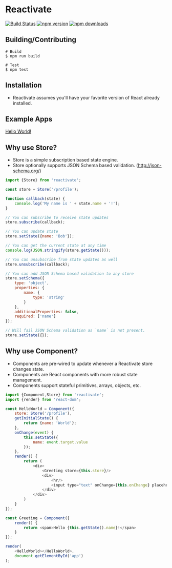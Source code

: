 # Reactivate

[![Build Status](https://img.shields.io/travis/dbmeads/reactivate/master.svg?style=flat-square)](https://travis-ci.org/dbmeads/reactivate)
[![npm version](https://img.shields.io/npm/v/reactivate.svg?style=flat-square)](https://www.npmjs.com/package/reactivate)
[![npm downloads](https://img.shields.io/npm/dm/reactivate.svg?style=flat-square)](https://www.npmjs.com/package/reactivate)

## Building/Contributing

```
# Build
$ npm run build

# Test
$ npm test
```

## Installation

* Reactivate assumes you'll have your favorite version of React already installed.

## Example Apps

[Hello World!](https://github.com/dbmeads/reactivate.helloworld)

## Why use Store?

* Store is a simple subscription based state engine.
* Store optionally supports JSON Schema based validation. (http://json-schema.org/)

```js
import {Store} from 'reactivate';

const store = Store('/profile');

function callback(state) {
    console.log('My name is ' + state.name + '!');
}

// You can subscribe to receive state updates
store.subscribe(callback);

// You can update state
store.setState({name: 'Bob'});

// You can get the current state at any time
console.log(JSON.stringify(store.getState()));

// You can unsubscribe from state updates as well
store.unsubscribe(callback);

// You can add JSON Schema based validation to any store
store.setSchema({
    type: 'object',
    properties: {
        name: {
            type: 'string'
        }
    },
    additionalProperties: false,
    required: ['name']
});

// Will fail JSON Schema validation as `name` is not present.
store.setState({});

```

## Why use Component?

* Components are pre-wired to update whenever a Reactivate store changes state.
* Components are React components with more robust state management.
* Components support stateful primitives, arrays, objects, etc.

```js
import {Component,Store} from 'reactivate';
import {render} from 'react-dom';

const HelloWorld = Component({
    store: Store('/profile'),
    getInitialState() {
        return {name: 'World'};
    },
    onChange(event) {
        this.setState({
            name: event.target.value
        });
    },
    render() {
        return (
            <div>
                <Greeting store={this.store}/>
                <div>
                    <hr/>
                    <input type="text" onChange={this.onChange} placeholder="Enter Name"/>
                </div>
            </div>
        )
    }
});

const Greeting = Component({
    render() {
        return <span>Hello {this.getState().name}!</span>
    }
});

render(
    <HelloWorld></HelloWorld>,
    document.getElementById('app')
);
```